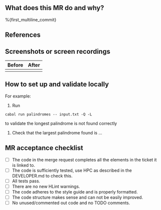 ## What does this MR do and why?

%{first_multiline_commit}

## References

<!--
Include [links](https://handbook.gitlab.com/handbook/communication/#start-with-a-merge-request:~:text=Cross%20link%20issues,alternate%20if%20duplicate.) to any resources that are relevant to this MR.
This will give reviewers and future readers helpful context.
-->

## Screenshots or screen recordings

<!---
Screenshots are required for UI changes, and strongly recommended for all other merge requests.
-->

| Before | After |
| ------ | ----- |
|        |       |

<!--
OPTIONAL: For responsive UI changes, you can use the viewport size table below.
Delete this table if not needed or delete rows that are not relevant to your changes.

| Viewport size   | Before     | After      |
| ----------------| ---------- | ---------- |
| `xs` (<576px)   |            |            |
| `sm` (>=576px)  |            |            |
| `md` (>=768px)  |            |            |
| `lg` (>=992px)  |            |            |
| `xl` (>=1200px) |            |            |
-->

## How to set up and validate locally

For example:

1. Run

```
cabal run palindromes -- input.txt -Q -L
```

to validate the longest palindrome is not found correctly

1. Check that the largest palindrome found is ...

## MR acceptance checklist

- [ ] The code in the merge request completes all the elements in the ticket it is linked to.
- [ ] The code is sufficiently tested, use HPC as described in the DEVELOPER.md to check this.
- [ ] All tests pass.
- [ ] There are no new HLint warnings.
- [ ] The code adheres to the style guide and is properly formatted.
- [ ] The code structure makes sense and can not be easily improved.
- [ ] No unused/commented out code and no TODO comments.
